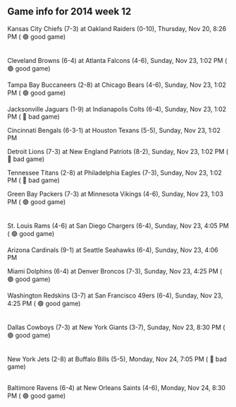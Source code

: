 ## Game info for 2014 week 12
Kansas City Chiefs (7-3) at Oakland Raiders (0-10), Thursday, Nov 20, 8:26 PM (	:green_circle: good game)

<br/>Cleveland Browns (6-4) at Atlanta Falcons (4-6), Sunday, Nov 23, 1:02 PM (	:green_circle: good game)

Tampa Bay Buccaneers (2-8) at Chicago Bears (4-6), Sunday, Nov 23, 1:02 PM (	:green_circle: good game)

Jacksonville Jaguars (1-9) at Indianapolis Colts (6-4), Sunday, Nov 23, 1:02 PM (	:red_circle: bad game)

Cincinnati Bengals (6-3-1) at Houston Texans (5-5), Sunday, Nov 23, 1:02 PM

Detroit Lions (7-3) at New England Patriots (8-2), Sunday, Nov 23, 1:02 PM (	:red_circle: bad game)

Tennessee Titans (2-8) at Philadelphia Eagles (7-3), Sunday, Nov 23, 1:02 PM (	:red_circle: bad game)

Green Bay Packers (7-3) at Minnesota Vikings (4-6), Sunday, Nov 23, 1:03 PM (	:green_circle: good game)

<br/>St. Louis Rams (4-6) at San Diego Chargers (6-4), Sunday, Nov 23, 4:05 PM (	:green_circle: good game)

Arizona Cardinals (9-1) at Seattle Seahawks (6-4), Sunday, Nov 23, 4:06 PM

Miami Dolphins (6-4) at Denver Broncos (7-3), Sunday, Nov 23, 4:25 PM (	:green_circle: good game)

Washington Redskins (3-7) at San Francisco 49ers (6-4), Sunday, Nov 23, 4:25 PM (	:green_circle: good game)

<br/>Dallas Cowboys (7-3) at New York Giants (3-7), Sunday, Nov 23, 8:30 PM (	:green_circle: good game)

<br/>New York Jets (2-8) at Buffalo Bills (5-5), Monday, Nov 24, 7:05 PM (	:red_circle: bad game)

<br/>Baltimore Ravens (6-4) at New Orleans Saints (4-6), Monday, Nov 24, 8:30 PM (	:green_circle: good game)

